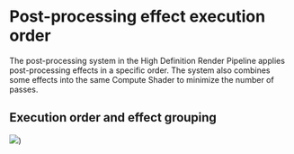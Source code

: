 # Post-processing effect execution order

The post-processing system in the High Definition Render Pipeline applies post-processing effects in a specific order. The system also combines some effects into the same Compute Shader to minimize the number of passes.

## Execution order and effect grouping

![](Images/Post-processingExecutionOrder1.png))
